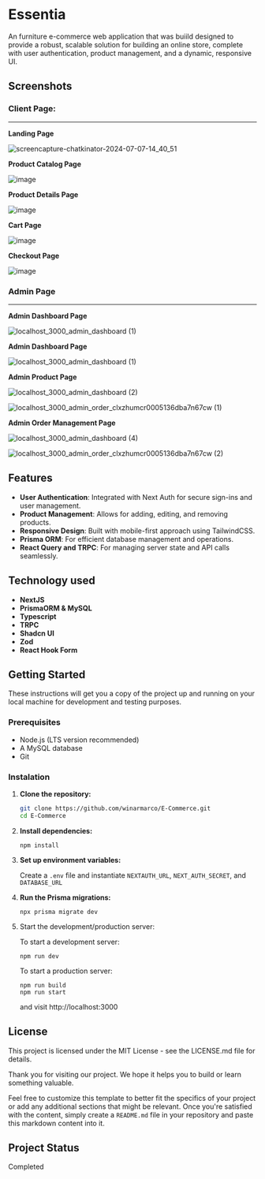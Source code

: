 # Essentia

An furniture e-commerce web application that was buiild designed to provide a robust, scalable solution for building an online store, complete with user authentication, product management, and a dynamic, responsive UI.

## Screenshots
### Client Page: ###
---
**Landing Page**

![screencapture-chatkinator-2024-07-07-14_40_51](https://github.com/winarmarco/E-Commerce/assets/67379029/b856ecca-3101-4424-9404-b3028eb8f8f4)

**Product Catalog Page**

![image](https://github.com/winarmarco/E-Commerce/assets/67379029/ab4c91f6-2f7e-4e7f-9ed1-2681f8d54ee6)

**Product Details Page**

![image](https://github.com/winarmarco/E-Commerce/assets/67379029/304d0e1a-0e9d-4e26-8c0e-da1339e3e328)

**Cart Page**

![image](https://github.com/winarmarco/E-Commerce/assets/67379029/7c40f2ad-954f-4f66-a799-23280f0aab38)

**Checkout Page**

![image](https://github.com/winarmarco/E-Commerce/assets/67379029/dd8ed164-a72f-4cf8-945d-e27427b86f5d)

### Admin Page ###
---
**Admin Dashboard Page**

![localhost_3000_admin_dashboard (1)](https://github.com/winarmarco/E-Commerce/assets/67379029/10928922-a225-45ad-94f1-ce7097870e96)

**Admin Dashboard Page**

![localhost_3000_admin_dashboard (1)](https://github.com/winarmarco/E-Commerce/assets/67379029/10928922-a225-45ad-94f1-ce7097870e96)

**Admin Product Page**

![localhost_3000_admin_dashboard (2)](https://github.com/winarmarco/E-Commerce/assets/67379029/c3a3208d-960e-453f-b49a-5036bf5be2dc)

![localhost_3000_admin_order_clxzhumcr0005136dba7n67cw (1)](https://github.com/winarmarco/E-Commerce/assets/67379029/8b0557da-7252-468f-8161-3c9a33ba2ad4)

**Admin Order Management Page**

![localhost_3000_admin_dashboard (4)](https://github.com/winarmarco/E-Commerce/assets/67379029/0b1b7b7f-7e2a-4dd5-a915-edbd8d9b4eb5)

![localhost_3000_admin_order_clxzhumcr0005136dba7n67cw (2)](https://github.com/winarmarco/E-Commerce/assets/67379029/60b06051-0c6e-4eed-85eb-6ee82c5b2a52)



## Features

- **User Authentication**: Integrated with Next Auth for secure sign-ins and user management.
- **Product Management**: Allows for adding, editing, and removing products.
- **Responsive Design**: Built with mobile-first approach using TailwindCSS.
- **Prisma ORM**: For efficient database management and operations.
- **React Query and TRPC**: For managing server state and API calls seamlessly.

## Technology used

- **NextJS**
- **PrismaORM & MySQL**
- **Typescript**
- **TRPC**
- **Shadcn UI**
- **Zod**
- **React Hook Form**

## Getting Started

These instructions will get you a copy of the project up and running on your local machine for development and testing purposes.

### Prerequisites

- Node.js (LTS version recommended)
- A MySQL database
- Git

### Instalation
1. **Clone the repository:**
   ```bash
   git clone https://github.com/winarmarco/E-Commerce.git
   cd E-Commerce
   ```

2. **Install dependencies:**
   ```
   npm install
   ```

3. **Set up environment variables:**

   Create a `.env` file and instantiate 
`NEXTAUTH_URL`, `NEXT_AUTH_SECRET`, and `DATABASE_URL`


4. **Run the Prisma migrations:**
   ```
   npx prisma migrate dev
   ```

5. Start the development/production server:

   To start a development server:
   ```
   npm run dev
   ```

   To start a production server:
   ```
   npm run build
   npm run start
   ```
   and visit http://localhost:3000


## License

This project is licensed under the MIT License - see the LICENSE.md file for details.


Thank you for visiting our project. We hope it helps you to build or learn something valuable. 

Feel free to customize this template to better fit the specifics of your project or add any additional sections that might be relevant. Once you're satisfied with the content, simply create a `README.md` file in your repository and paste this markdown content into it.

## Project Status
Completed
